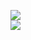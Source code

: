 [![](https://img.shields.io/badge/Made%20With-Github%20Spray-lightgrey.svg?style=for-the-badge&logo=github)](https://github.com/Annihil/github-spray#5484)  
[![](https://i.imgur.com/2DrTn0Z.gif)](https://github.com/Annihil/github-spray)